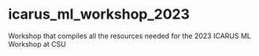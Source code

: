 # icarus_ml_workshop_2023
Workshop that compiles all the resources needed for the 2023 ICARUS ML Workshop at CSU
